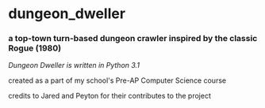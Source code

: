 # dungeon_dweller
### a top-town turn-based dungeon crawler inspired by the classic Rogue (1980)
*Dungeon Dweller is written in Python 3.1*

created as a part of my school's Pre-AP Computer Science course

credits to Jared and Peyton for their contributes to the project
